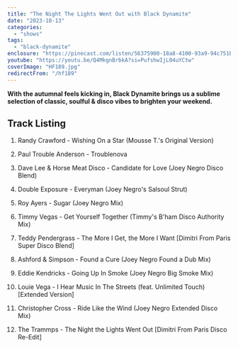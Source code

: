 ```yaml
---
title: "The Night The Lights Went Out with Black Dynamite"
date: "2023-10-13"
categories:
  - "shows"
tags:
  - "black-dynamite"
enclosure: "https://pinecast.com/listen/56375900-18a8-4100-93a9-94c751b1e366.mp3 80030675 audio/mpeg "
youtube: "https://youtu.be/Q4MkgnBrbkA?si=PufshwIjL04uYCtw"
coverImage: "HF189.jpg"
redirectFrom: "/hf189"
---
```


**With the autumnal feels kicking in, Black Dynamite brings us a sublime selection of classic, soulful & disco vibes to brighten your weekend.**

## Track Listing

1. Randy Crawford - Wishing On a Star (Mousse T.'s Original Version)

2. Paul Trouble Anderson - Troublenova

3. Dave Lee & Horse Meat Disco - Candidate for Love (Joey Negro Disco Blend)

4. Double Exposure - Everyman (Joey Negro's Salsoul Strut)

5. Roy Ayers - Sugar (Joey Negro Mix)

6. Timmy Vegas - Get Yourself Together (Timmy's B'ham Disco Authority Mix)

7. Teddy Pendergrass - The More I Get, the More I Want \[Dimitri From Paris Super Disco Blend\]

8. Ashford & Simpson - Found a Cure (Joey Negro Found a Dub Mix)

9. Eddie Kendricks - Going Up In Smoke (Joey Negro Big Smoke Mix)

10. Louie Vega - I Hear Music In The Streets (feat. Unlimited Touch) \[Extended Version\]

11. Christopher Cross - Ride Like the Wind (Joey Negro Extended Disco Mix)

12. The Trammps - The Night the Lights Went Out \[Dimitri From Paris Disco Re-Edit\]
